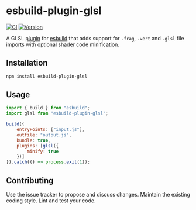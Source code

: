 # esbuild-plugin-glsl

[![CI](https://badgen.net/github/checks/vanruesc/esbuild-plugin-glsl)](https://github.com/vanruesc/esbuild-plugin-glsl/actions)
[![Version](https://badgen.net/npm/v/esbuild-plugin-glsl?color=green)](https://www.npmjs.com/package/esbuild-plugin-glsl)

A GLSL [plugin](https://esbuild.github.io/plugins/) for [esbuild](https://esbuild.github.io/) that adds support for `.frag`, `.vert` and `.glsl` file imports with optional shader code minification.

## Installation

```sh
npm install esbuild-plugin-glsl
```

## Usage

```js
import { build } from "esbuild";
import glsl from "esbuild-plugin-glsl";

build({
	entryPoints: ["input.js"],
	outfile: "output.js",
	bundle: true,
	plugins: [glsl({
		minify: true
	})]
}).catch(() => process.exit(1));
```

## Contributing

Use the issue tracker to propose and discuss changes. Maintain the existing coding style. Lint and test your code.
